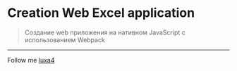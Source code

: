 # Creation Web Excel application

> Создание web приложения на нативном JavaScript с использованием Webpack

---
Follow me [luxa4](https://github.com/luxa4)

